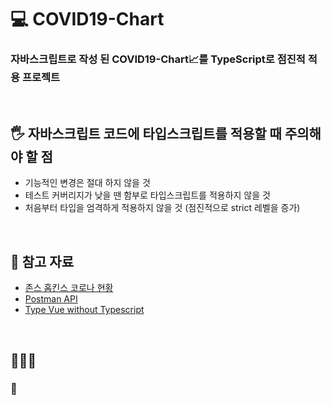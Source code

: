 # 💻 COVID19-Chart

### 자바스크립트로 작성 된 COVID19-Chart📈를 TypeScript로 점진적 적용 프로젝트

<br />

## 🖐 자바스크립트 코드에 타입스크립트를 적용할 때 주의해야 할 점

- 기능적인 변경은 절대 하지 않을 것
- 테스트 커버리지가 낮을 땐 함부로 타입스크립트를 적용하지 않을 것
- 처음부터 타입을 엄격하게 적용하지 않을 것 (점진적으로 strict 레벨을 증가)

<br />

## 📃 참고 자료

- [존스 홉킨스 코로나 현황](https://www.arcgis.com/apps/opsdashboard/index.html#/bda7594740fd40299423467b48e9ecf6)
- [Postman API](https://documenter.getpostman.com/view/10808728/SzS8rjbc?version=latest#27454960-ea1c-4b91-a0b6-0468bb4e6712)
- [Type Vue without Typescript](https://blog.usejournal.com/type-vue-without-typescript-b2b49210f0b)

<br />

## 👨🏻‍💻

### 🏃
